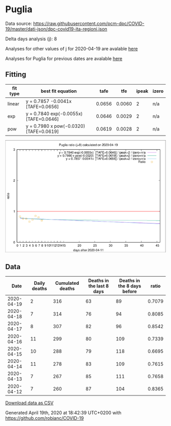 # Puglia

Data source: https://raw.githubusercontent.com/pcm-dpc/COVID-19/master/dati-json/dpc-covid19-ita-regioni.json

Delta days analysis (j): 8

Analyses for other values of j for 2020-04-19 are avalable [here](../2020-04-19/README.md)

Analyses for Puglia for previous dates are avalable [here](../README.md)

## Fitting 
|fit type|best fit equation|tafe|tfe|ipeak|izero|
|-------|-----|--------|------|---|---|
|linear|y = 0.7857 -0.0041x  [TAFE=0.0656]|0.0656|0.0060|2|n/a|
|exp|y = 0.7840 exp(-0.0055x)  [TAFE=0.0646]|0.0646|0.0029|2|n/a|
|pow|y = 0.7980 x pow(-0.0320)  [TAFE=0.0619]|0.0619|0.0028|2|n/a|

![Plot](COVID-19_puglia_j8_2020-04-19.png)

## Data
|Date|Daily deaths|Cumulated deaths|Deaths in the last 8 days|Deaths in the 8 days before|ratio|
|----|----------|-----------|-------|--------------------|-----|
|2020-04-19|2|316|63|89|0.7079|
|2020-04-18|7|314|76|94|0.8085|
|2020-04-17|8|307|82|96|0.8542|
|2020-04-16|11|299|80|109|0.7339|
|2020-04-15|10|288|79|118|0.6695|
|2020-04-14|11|278|83|109|0.7615|
|2020-04-13|7|267|85|111|0.7658|
|2020-04-12|7|260|87|104|0.8365|

[Download data as CSV](COVID-19_puglia_j8_2020-04-19.csv)

Generated April 19th, 2020 at 18:42:39 UTC+0200 with https://github.com/robianc/COVID-19
